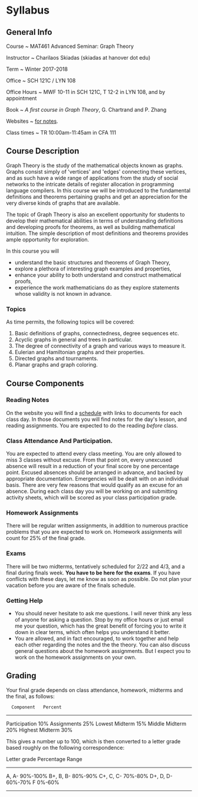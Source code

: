 # Syllabus

## General Info

Course
  ~ MAT461 Advanced Seminar: Graph Theory

Instructor
  ~ Charilaos Skiadas (skiadas at hanover dot edu)

Term
  ~ Winter 2017-2018

Office
  ~ SCH 121C / LYN 108

Office Hours
  ~ MWF 10-11 in SCH 121C, T 12-2 in LYN 108, and by appointment

Book
  ~ *A first course in Graph Theory*, G. Chartrand and P. Zhang

Websites
  ~ [for notes](skiadas.github.io/AlgorithmsCourse/site/).

Class times
  ~ TR 10:00am-11:45am in CFA 111

## Course Description

Graph Theory is the study of the mathematical objects known as graphs. Graphs consist simply of 'vertices' and 'edges' connecting these vertices, and as such have a wide range of applications from the study of social networks to the intricate details of register allocation in programming language compilers. In this course we will be introduced to the fundamental definitions and theorems pertaining graphs and get an appreciation for the very diverse kinds of graphs that are available.

The topic of Graph Theory is also an excellent opportunity for students to develop their mathematical abilities in terms of understanding definitions and developing proofs for theorems, as well as building mathematical intuition. The simple description of most definitions and theorems provides ample opportunity for exploration.

In this course you will

- understand the basic structures and theorems of Graph Theory,
- explore a plethora of interesting graph examples and properties,
- enhance your ability to both understand and construct mathematical proofs,
- experience the work mathematicians do as they explore statements whose validity is not known in advance.

### Topics

As time permits, the following topics will be covered:

1. Basic definitions of graphs, connectedness, degree sequences etc.
2. Acyclic graphs in general and trees in particular.
3. The degree of connectivity of a graph and various ways to measure it.
4. Eulerian and Hamiltonian graphs and their properties.
5. Directed graphs and tournaments.
6. Planar graphs and graph coloring.

## Course Components

### Reading Notes

On the website you will find a [schedule](http://skiadas.github.io/GraphTheoryCourse/site/schedule.html) with links to documents for each class day. In those documents you will find notes for the day's lesson, and reading assignments. You are expected to do the reading *before* class.

### Class Attendance And Participation.

You are expected to attend every class meeting. You are only allowed to miss 3 classes without excuse. From that point on, every unexcused absence will result in a reduction of your final score by one percentage point. Excused absences should be arranged in advance, and backed by appropriate documentation. Emergencies will be dealt with on an individual basis. There are very few reasons that would qualify as an excuse for an absence. During each class day you will be working on and submitting activity sheets, which will be scored as your class participation grade.

### Homework Assignments

There will be regular written assignments, in addition to numerous practice problems that you are expected to work on. Homework assignments will count for 25% of the final grade.

### Exams

There will be two midterms, tentatively scheduled for 2/22 and 4/3, and a final during finals week. **You have to be here for the exams**. If you have conflicts with these days, let me know as soon as possible. Do not plan your vacation before you are aware of the finals schedule.

### Getting Help

- You should never hesitate to ask me questions. I will never think any less of anyone for asking a question. Stop by my office hours or just email me your question, which has the great benefit of forcing you to write it down in clear terms, which often helps you understand it better.
- You are allowed, and in fact encouraged, to work together and help each other regarding the notes and the the theory. You can also discuss general questions about the homework assignments. But I expect you to work on the homework assignments on your own.

## Grading

Your final grade depends on class attendance, homework, midterms and the final, as follows:

      Component   Percent
---------------  --------
  Participation       10%
    Assignments       25%
 Lowest Midterm       15%
 Middle Midterm       20%
Highest Midterm       30%

This gives a number up to 100, which is then converted to a letter grade based roughly on the following correspondence:

 Letter grade     Percentage Range
--------------   -----------------
   A, A-                  90%-100%
   B+, B, B-               80%-90%
   C+, C, C-               70%-80%
   D+, D, D-               60%-70%
      F                     0%-60%
--------------   -----------------

